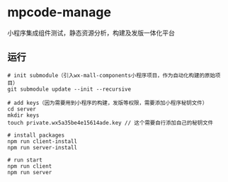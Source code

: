 # mpcode-manage

小程序集成组件测试，静态资源分析，构建及发版一体化平台

## 运行

```shell
# init submodule（引入wx-mall-components小程序项目，作为自动化构建的原始项目）
git submodule update --init --recursive

# add keys（因为需要用到小程序的构建，发版等权限，需要添加小程序秘钥文件）
cd server
mkdir keys
touch private.wx5a35be4e15614ade.key // 这个需要自行添加自己的秘钥文件

# install packages
npm run client-install
npm run server-install

# run start
npm run client
npm run server
```
